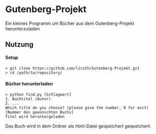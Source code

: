 # Gutenberg-Projekt

Ein kleines Programm um Bücher aus dem Gutenberg-Projekt herunterzuladen

## Nutzung

#### Setup

```shell
> git clone https://github.com/licsth/Gutenberg-Projekt.git
> cd /path/to/repository/
```

#### Bücher herunterladen

```shell
> python find.py [Schlagwort]
1. Buchtitel (Autor)
2. ...
Which title do you choose? (please give the number, 0 for exit) [Nummer des gewünschten Buchs]
Titel wird heruntergeladen
```

Das Buch wird in dem Ordner als html-Datei gespeichert gespeichert.
